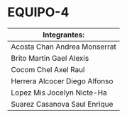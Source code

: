 # EQUIPO-4

| Integrantes: |
|--------------|
|Acosta Chan Andrea Monserrat | 
|Brito Martin Gael Alexis     |
|Cocom Chel Axel Raul         |
|Herrera Alcocer Diego Alfonso|
|Lopez Mis Jocelyn Nicte-Ha   | ![Jocelyn López]()
|Suarez Casanova Saul Enrique |
